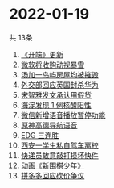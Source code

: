 # 2022-01-19
  共 13条

  <!-- BEGIN -->
  <!-- 最后更新时间:Wed Jan 19 2022 05:09:47 GMT+0000 (Coordinated Universal Time) -->
  1. [《开端》更新](https://www.zhihu.com/search?q=开端)
1. [微软将收购动视暴雪](https://www.zhihu.com/search?q=微软收购动视暴雪)
1. [汤加一岛屿房屋均被摧毁](https://www.zhihu.com/search?q=汤加)
1. [外交部回应英国封杀华为](https://www.zhihu.com/search?q=英国封杀华为)
1. [宋智雅发文承认用假货](https://www.zhihu.com/search?q=宋智雅)
1. [海淀发现 1 例核酸阳性](https://www.zhihu.com/search?q=北京疫情)
1. [微信新增语音播放暂停功能](https://www.zhihu.com/search?q=微信语音暂停)
1. [原神高德导航语音](https://www.zhihu.com/search?q=原神)
1. [EDG 三连胜](https://www.zhihu.com/search?q=edg)
1. [西安一学生私自驾车离校](https://www.zhihu.com/search?q=西安交大学生驾车离校)
1. [快递员故意敲打损坏快件](https://www.zhihu.com/search?q=快递员故意损坏快件)
1. [动画《新围棋少年》](https://www.zhihu.com/search?q=新围棋少年)
1. [拼多多回应砍价争议](https://www.zhihu.com/search?q=拼多多)
  <!-- END -->
  